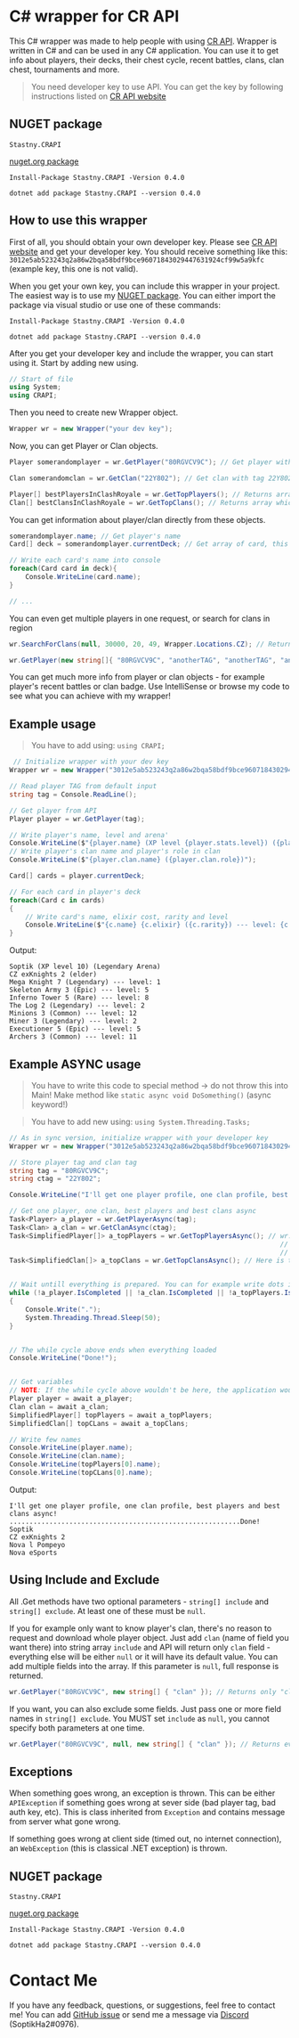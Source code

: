 # C# wrapper for CR API
This C# wrapper was made to help people with using [CR API](https://cr-api.com/). 
Wrapper is written in C# and can be used in any C# application. You can use it to get info about players, their decks, their chest cycle, recent battles, clans, clan chest,
tournaments and more.

> You need developer key to use API. You can get the key by following instructions listed on [CR API website](http://docs.cr-api.com/#/authentication)

## NUGET package

`Stastny.CRAPI`

[nuget.org package](https://www.nuget.org/packages/Stastny.CRAPI/)

```
Install-Package Stastny.CRAPI -Version 0.4.0

dotnet add package Stastny.CRAPI --version 0.4.0
```

## How to use this wrapper

First of all, you should obtain your own developer key. Please see [CR API website](http://docs.cr-api.com/#/authentication) and get your developer key.
You should receive something like this: `3012e5ab523243q2a86w2bqa58bdf9bce96071843029447631924cf99w5a9kfc` (example key, this one is not valid).


When you get your own key, you can include this wrapper in your project. The easiest way is to use my [NUGET package](https://www.nuget.org/packages/Stastny.CRAPI/).
You can either import the package via visual studio or use one of these commands:
```
Install-Package Stastny.CRAPI -Version 0.4.0

dotnet add package Stastny.CRAPI --version 0.4.0
```


After you get your developer key and include the wrapper, you can start using it. Start by adding new using.
```csharp
// Start of file
using System;
using CRAPI;
```


Then you need to create new Wrapper object.

```csharp
Wrapper wr = new Wrapper("your dev key");
```


Now, you can get Player or Clan objects.

```csharp
Player somerandomplayer = wr.GetPlayer("80RGVCV9C"); // Get player with tag 80RGVCV9C

Clan somerandomclan = wr.GetClan("22Y802"); // Get clan with tag 22Y802

Player[] bestPlayersInClashRoyale = wr.GetTopPlayers(); // Returns array which contains the best players in CR
Clan[] bestClansInClashRoyale = wr.GetTopClans(); // Returns array which contains the best clans in CR
```



You can get information about player/clan directly from these objects.

```csharp
somerandomplayer.name; // Get player's name
Card[] deck = somerandomplayer.currentDeck; // Get array of card, this array represents player's deck

// Write each card's name into console
foreach(Card card in deck){
	Console.WriteLine(card.name);
}

// ...
```

You can even get multiple players in one request, or search for clans in region
```csharp
wr.SearchForClans(null, 30000, 20, 49, Wrapper.Locations.CZ); // Returns array of clans with any name, at least 30 000 points, 20 <= members <= 49, in Czech Republic

wr.GetPlayer(new string[]{ "80RGVCV9C", "anotherTAG", "anotherTAG", "anotherTAG" }) // Returns 4 players in array (this uses just one API request)
```


You can get much more info from player or clan objects - for example player's recent battles or clan badge. Use IntelliSense or browse my code to see what you can achieve with
my wrapper!

## Example usage

> You have to add using: `using CRAPI;`

```csharp
 // Initialize wrapper with your dev key
Wrapper wr = new Wrapper("3012e5ab523243q2a86w2bqa58bdf9bce96071843029447631924cf99w5a9kfc");

// Read player TAG from default input
string tag = Console.ReadLine();

// Get player from API
Player player = wr.GetPlayer(tag);

// Write player's name, level and arena'
Console.WriteLine($"{player.name} (XP level {player.stats.level}) ({player.arena.name})");
// Write player's clan name and player's role in clan
Console.WriteLine($"{player.clan.name} ({player.clan.role})");

Card[] cards = player.currentDeck;

// For each card in player's deck
foreach(Card c in cards)
{
	// Write card's name, elixir cost, rarity and level
    Console.WriteLine($"{c.name} {c.elixir} ({c.rarity}) --- level: {c.level}");
}
```

Output:

```
Soptik (XP level 10) (Legendary Arena)
CZ exKnights 2 (elder)
Mega Knight 7 (Legendary) --- level: 1
Skeleton Army 3 (Epic) --- level: 5
Inferno Tower 5 (Rare) --- level: 8
The Log 2 (Legendary) --- level: 2
Minions 3 (Common) --- level: 12
Miner 3 (Legendary) --- level: 2
Executioner 5 (Epic) --- level: 5
Archers 3 (Common) --- level: 11
```

## Example ASYNC usage

> You have to write this code to special method -> do not throw this into Main! Make method like `static async void DoSomething()` (async keyword!)


> You have to add new using: `using System.Threading.Tasks;`

```csharp
// As in sync version, initialize wrapper with your developer key
Wrapper wr = new Wrapper("3012e5ab523243q2a86w2bqa58bdf9bce96071843029447631924cf99w5a9kfc");

// Store player tag and clan tag
string tag = "80RGVCV9C";
string ctag = "22Y802";

Console.WriteLine("I'll get one player profile, one clan profile, best players and best clans async!");

// Get one player, one clan, best players and best clans async
Task<Player> a_player = wr.GetPlayerAsync(tag);
Task<Clan> a_clan = wr.GetClanAsync(ctag);
Task<SimplifiedPlayer[]> a_topPlayers = wr.GetTopPlayersAsync(); // wr.GetTopPlayers() and its async version return SimplifiedPlayer -> this is just like Player,
                                                                    // but simplified with less properties. If you want to get complete overview, get the top player:
                                                                    // Player topPlayer = wr.GetPlayer(wr.GetTopPlayers()[0].tag)
Task<SimplifiedClan[]> a_topClans = wr.GetTopClansAsync(); // Here is the same thing as with GetTopPlayers()


// Wait untill everything is prepared. You can for example write dots into console /* THIS IS OPTIONAL */
while (!a_player.IsCompleted || !a_clan.IsCompleted || !a_topPlayers.IsCompleted || !a_topClans.IsCompleted)
{
    Console.Write(".");
    System.Threading.Thread.Sleep(50);
}


// The while cycle above ends when everything loaded
Console.WriteLine("Done!");


// Get variables
// NOTE: If the while cycle above wouldn't be here, the application would wait untill everything is prepared here
Player player = await a_player;
Clan clan = await a_clan;
SimplifiedPlayer[] topPlayers = await a_topPlayers;
SimplifiedClan[] topCLans = await a_topClans;

// Write few names
Console.WriteLine(player.name);
Console.WriteLine(clan.name);
Console.WriteLine(topPlayers[0].name);
Console.WriteLine(topCLans[0].name);
```


Output:
```
I'll get one player profile, one clan profile, best players and best clans async!
..........................................................Done!
Soptik
CZ exKnights 2
Nova l Pompeyo
Nova eSports
```

## Using Include and Exclude

All .Get methods have two optional parameters - `string[] include` and `string[] exclude`. At least one of these must be `null`.

If you for example only want to know player's clan, there's no reason to request and download whole player object. Just add `clan` (name of field you want there) into
string array `include` and API will return only `clan` field - everything else will be either `null` or it will have its default value. You can add multiple fields into the array. 
If this parameter is `null`, full response is returned.
```csharp
wr.GetPlayer("80RGVCV9C", new string[] { "clan" }); // Returns only "clan" field, everything else is null or has default value
```

If you want, you can also exclude some fields. Just pass one or more field names in `string[] exclude`. You MUST set `include` as `null`, you cannot specify both
parameters at one time.
```csharp
wr.GetPlayer("80RGVCV9C", null, new string[] { "clan" }); // Returns everything except "clan" field, this will be `null` (or default value)
```

## Exceptions

When something goes wrong, an exception is thrown. This can be either `APIException` if something goes wrong at sever side (bad player tag, bad auth key, etc).
This is class inherited from `Exception` and contains message from server what gone wrong.

If something goes wrong at client side (timed out, no internet connection), an `WebException` (this is classical .NET exception) is thrown.

## NUGET package

`Stastny.CRAPI`

[nuget.org package](https://www.nuget.org/packages/Stastny.CRAPI/)

```
Install-Package Stastny.CRAPI -Version 0.4.0

dotnet add package Stastny.CRAPI --version 0.4.0
```


# Contact Me

If you have any feedback, questions, or suggestions, feel free to contact me! You can add [GitHub issue](https://github.com/SoptikHa2/crapi-csharp-wrapper/issues) or send me a message
via [Discord](https://discordapp.com/) (SoptikHa2#0976).
